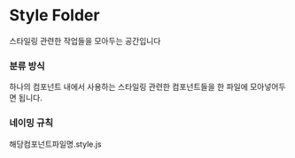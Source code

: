 # Style Folder
스타일링 관련한 작업들을 모아두는 공간입니다

### 분류 방식
하나의 컴포넌트 내에서 사용하는 스타일링 관련한 컴포넌트들을 한 파일에 모아넣어두면 됩니다.      

### 네이밍 규칙
해당컴포넌트파일명.style.js
